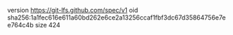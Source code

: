 version https://git-lfs.github.com/spec/v1
oid sha256:1a1fec616e611a60bd262e6ce2a13256ccaf1fbf3dc67d35864756e7ee764c4b
size 424
